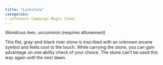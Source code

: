 ```yaml
---
title: "Luckstone"
categories:
- Leftovers Campaign Magic Items
---
```

Wondrous item, uncommon (requires attunement)

This flat, gray-and-black river stone is inscribed with an unknown arcane symbol and feels cool to the touch. While carrying the stone, you can gain advantage on one ability check of your choice. The stone can’t be used this way again until the next dawn.
